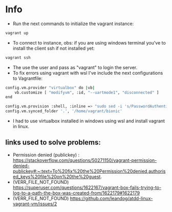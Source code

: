 # Info

- Run the next commands to initialize the vagrant instance:
```bash
vagrant up
```

- To connect to instance, obs: if you are using windows terminal you've to install the client ssh if not installed yet: 
```bash
vagrant ssh
```

- The use the user and pass as "vagrant" to login the server.
- To fix errors using vagrant with wsl I've include the next configurations to Vagrantfile:

```bash
config.vm.provider "virtualbox" do |vb|   
    vb.customize [ "modifyvm", :id, "--uartmode1", "disconnected" ]  
end

config.vm.provision :shell, :inline => "sudo sed -i 's/PasswordAuthentication no/PasswordAuthentication yes/g' /etc/ssh/sshd_config; sudo systemctl restart sshd;", run: "always"
config.vm.synced_folder '.', '/home/vagrant/bionic'
```

- I had to use virtualbox installed in windows using wsl and install vagrant in linux. 



## links used to solve problems:
-  Permission denied (publickey) : https://stackoverflow.com/questions/50271150/vagrant-permission-denied-publickey#:~:text=To%20fix%20the%20Permission%20denied,authorised_keys%20file%20on%20the%20guest.
- (VERR_FILE_NOT_FOUND) https://superuser.com/questions/1622167/vagrant-box-fails-trying-to-log-to-a-path-the-box-was-created-from/1622179#1622179
- (VERR_FILE_NOT_FOUND) https://github.com/leandog/atdd-linux-vagrant-vm/issues/2